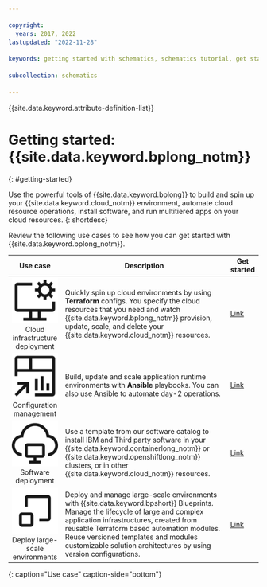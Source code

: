 ```yaml
---

copyright:
  years: 2017, 2022
lastupdated: "2022-11-28"

keywords: getting started with schematics, schematics tutorial, get started with terraform

subcollection: schematics

---
```


{{site.data.keyword.attribute-definition-list}}

# Getting started: {{site.data.keyword.bplong_notm}}
{: #getting-started}

Use the powerful tools of {{site.data.keyword.bplong}} to build and spin up your {{site.data.keyword.cloud_notm}} environment, automate cloud resource operations, install software, and run multitiered apps on your cloud resources. 
{: shortdesc}

Review the following use cases to see how you can get started with {{site.data.keyword.bplong_notm}}. 

| Use case | Description | Get started |
| :-------: |-----------| --------| 
| ![Cloud infrastructure deployment](images/gs_cloud-service-management.svg) </br> Cloud infrastructure deployment | Quickly spin up cloud environments by using **Terraform** configs. You specify the cloud resources that you need and watch {{site.data.keyword.bplong_notm}} provision, update, scale, and delete your {{site.data.keyword.cloud_notm}} resources. | [Link](/docs/schematics?topic=schematics-get-started-terraform) |
| ![Configuration management](images/gs_dashboard-reference.svg) </br>Configuration management | Build, update and scale application runtime environments with **Ansible** playbooks. You can also use Ansible to automate day-2 operations. | [Link](/docs/schematics?topic=schematics-getting-started-ansible) | 
| ![Software deployment](images/gs_virtual-desktop.svg) </br>Software deployment| Use a template from our software catalog to install IBM and Third party software in your {{site.data.keyword.containerlong_notm}} or {{site.data.keyword.openshiftlong_notm}} clusters, or in other {{site.data.keyword.cloud_notm}} resources. | [Link](/docs/schematics?topic=schematics-get-started-software)|
| ![Large-scale environments](images/gs_scale.svg) </br>Deploy large-scale environments| Deploy and manage large-scale environments with {{site.data.keyword.bpshort}} Blueprints. Manage the lifecycle of large and complex application infrastructures, created from reusable Terraform based automation modules. Reuse versioned templates and modules  customizable solution architectures by using version configurations. | [Link](/docs/schematics?topic=schematics-get-started-blueprints)|
{: caption="Use case" caption-side="bottom"}

